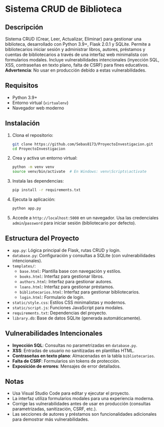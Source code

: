 # Sistema CRUD de Biblioteca

## Descripción

Sistema CRUD (Crear, Leer, Actualizar, Eliminar) para gestionar una biblioteca, desarrollado con Python 3.9+, Flask 2.0.1 y SQLite. Permite a bibliotecarios iniciar sesión y administrar libros, autores, préstamos y cuentas de bibliotecarios a través de una interfaz web minimalista con formularios modales. Incluye vulnerabilidades intencionales (inyección SQL, XSS, contraseñas en texto plano, falta de CSRF) para fines educativos. **Advertencia**: No usar en producción debido a estas vulnerabilidades.

## Requisitos

- Python 3.9+
- Entorno virtual (`virtualenv`)
- Navegador web moderno

## Instalación

1. Clona el repositorio:

   ```bash
   git clone https://github.com/Sebas8173/ProyectoInvestigacion.git
   cd ProyectoInvestigacion
   ```
2. Crea y activa un entorno virtual:

   ```bash
   python -m venv venv
   source venv/bin/activate  # En Windows: venv\Scripts\activate
   ```
3. Instala las dependencias:

   ```bash
   pip install -r requirements.txt
   ```
4. Ejecuta la aplicación:

   ```bash
   python app.py
   ```
5. Accede a `http://localhost:5000` en un navegador. Usa las credenciales `admin`/`password` para iniciar sesión (bibliotecario por defecto).

## Estructura del Proyecto

- `app.py`: Lógica principal de Flask, rutas CRUD y login.
- `database.py`: Configuración y consultas a SQLite (con vulnerabilidades intencionales).
- `templates/`:
  - `base.html`: Plantilla base con navegación y estilos.
  - `books.html`: Interfaz para gestionar libros.
  - `authors.html`: Interfaz para gestionar autores.
  - `loans.html`: Interfaz para gestionar préstamos.
  - `bibliotecarios.html`: Interfaz para gestionar bibliotecarios.
  - `login.html`: Formulario de login.
- `static/style.css`: Estilos CSS minimalistas y modernos.
- `static/script.js`: Funciones JavaScript para modales.
- `requirements.txt`: Dependencias del proyecto.
- `library.db`: Base de datos SQLite (generada automáticamente).

## Vulnerabilidades Intencionales

- **Inyección SQL**: Consultas no parametrizadas en `database.py`.
- **XSS**: Entradas de usuario no sanitizadas en plantillas HTML.
- **Contraseñas en texto plano**: Almacenadas en la tabla `bibliotecarios`.
- **Falta de CSRF**: Formularios sin tokens de protección.
- **Exposición de errores**: Mensajes de error detallados.

## Notas

- Usa Visual Studio Code para editar y ejecutar el proyecto.
- La interfaz utiliza formularios modales para una experiencia moderna.
- Corrige las vulnerabilidades antes de usar en producción (consultas parametrizadas, sanitización, CSRF, etc.).
- Las secciones de autores y préstamos son funcionalidades adicionales para demostrar más vulnerabilidades.